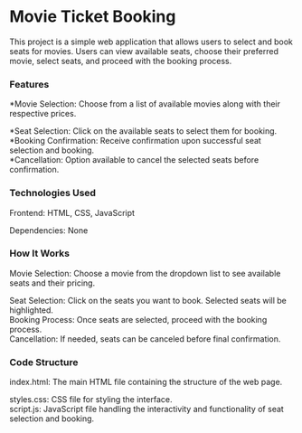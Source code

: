 <h1>Movie Ticket Booking</h1>
This project is a simple web application that allows users to select and book seats for movies. Users can view available seats, choose their preferred movie, select seats, and proceed with the booking process.

<h3>Features</h3>
*Movie Selection: Choose from a list of available movies along with their respective prices.     

*Seat Selection: Click on the available seats to select them for booking.    
*Booking Confirmation: Receive confirmation upon successful seat selection and booking.    
*Cancellation: Option available to cancel the selected seats before confirmation.     


<h3>Technologies Used</h3>
Frontend: HTML, CSS, JavaScript  

Dependencies: None       

<h3>How It Works</h3>
Movie Selection: Choose a movie from the dropdown list to see available seats and their pricing.    

Seat Selection: Click on the seats you want to book. Selected seats will be highlighted.    
Booking Process: Once seats are selected, proceed with the booking process.    
Cancellation: If needed, seats can be canceled before final confirmation.    

<h3>Code Structure</h3>
index.html: The main HTML file containing the structure of the web page.

styles.css: CSS file for styling the interface.    
script.js: JavaScript file handling the interactivity and functionality of seat selection and booking.
